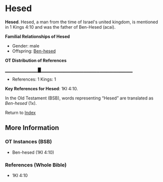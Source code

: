 # Hesed
**Hesed**. 
Hesed, a man from the time of Israel's united kingdom, is mentioned in 1 Kings 4:10 and was the father of Ben-Hesed (acai). 




**Familial Relationships of Hesed**


* Gender: male
* Offspring: [Ben-hesed](Ben-hesed.md)


**OT Distribution of References**

▁▁▁▁▁▁▁▁▁▁█▁▁▁▁▁▁▁▁▁▁▁▁▁▁▁▁▁▁▁▁▁▁▁▁▁▁▁▁
* References: 1 Kings: 1



**Key References for Hesed**: 
1KI 4:10. 


In the Old Testament (BSB), words representing “Hesed” are translated as 
*Ben-hesed* (1x). 




Return to [Index](00-Index.md)

## More Information

### OT Instances (BSB)

* Ben-hesed (1KI 4:10)



### References (Whole Bible)

* 1KI 4:10



